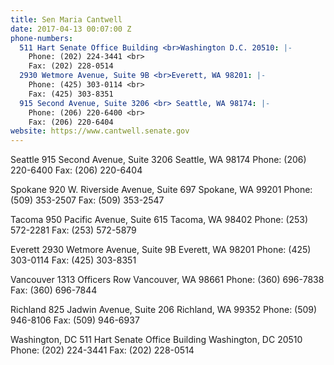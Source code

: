 ```yaml
---
title: Sen Maria Cantwell
date: 2017-04-13 00:07:00 Z
phone-numbers:
  511 Hart Senate Office Building <br>Washington D.C. 20510: |-
    Phone: (202) 224-3441 <br>
    Fax: (202) 228-0514
  2930 Wetmore Avenue, Suite 9B <br>Everett, WA 98201: |-
    Phone: (425) 303-0114 <br>
    Fax: (425) 303-8351
  915 Second Avenue, Suite 3206 <br> Seattle, WA 98174: |-
    Phone: (206) 220-6400 <br>
    Fax: (206) 220-6404
website: https://www.cantwell.senate.gov
---
```


Seattle
915 Second Avenue, Suite 3206
Seattle, WA 98174
Phone: (206) 220-6400
Fax: (206) 220-6404

Spokane
920 W. Riverside Avenue, Suite 697
Spokane, WA 99201
Phone: (509) 353-2507
Fax: (509) 353-2547

Tacoma
950 Pacific Avenue, Suite 615
Tacoma, WA 98402
Phone: (253) 572-2281
Fax: (253) 572-5879

Everett
2930 Wetmore Avenue, Suite 9B
Everett, WA 98201
Phone: (425) 303-0114
Fax: (425) 303-8351

Vancouver
1313 Officers Row
Vancouver, WA 98661
Phone: (360) 696-7838
Fax: (360) 696-7844

Richland
825 Jadwin Avenue, Suite 206
Richland, WA 99352
Phone: (509) 946-8106
Fax: (509) 946-6937

Washington, DC
511 Hart Senate Office Building
Washington, DC 20510
Phone: (202) 224-3441
Fax: (202) 228-0514
